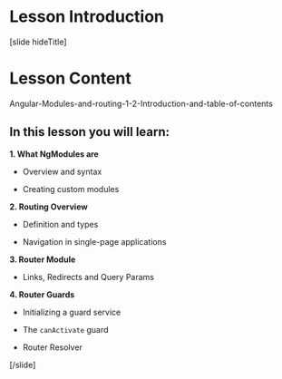 # Lesson Introduction

[slide hideTitle]

# Lesson Content

Angular-Modules-and-routing-1-2-Introduction-and-table-of-contents

## In this lesson you will learn:

**1. What NgModules are**

- Overview and syntax

- Creating custom modules

**2. Routing Overview**

- Definition and types

- Navigation in single-page applications

**3. Router Module**

- Links, Redirects and Query Params

**4. Router Guards**

- Initializing a guard service

- The `canActivate` guard

- Router Resolver

[/slide]
